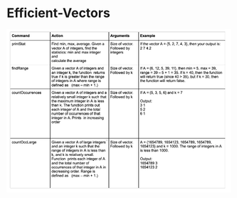 # Efficient-Vectors
![alt text](https://github.com/jgutierrezCSU/Efficient-Vectors/blob/main/pics/cmds1.png?raw=true)
